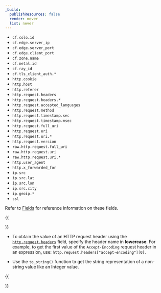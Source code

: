 ```yaml
---
_build:
  publishResources: false
  render: never
  list: never
---
```


*   `cf.colo.id`
*   `cf.edge.server_ip`
*   `cf.edge.server_port`
*   `cf.edge.client_port`
*   `cf.zone.name`
*   `cf.metal.id`
*   `cf.ray_id`
*   `cf.tls_client_auth.*`
*   `http.cookie`
*   `http.host`
*   `http.referer`
*   `http.request.headers`
*   `http.request.headers.*`
*   `http.request.accepted_languages`
*   `http.request.method`
*   `http.request.timestamp.sec`
*   `http.request.timestamp.msec`
*   `http.request.full_uri`
*   `http.request.uri`
*   `http.request.uri.*`
*   `http.request.version`
*   `raw.http.request.full_uri`
*   `raw.http.request.uri`
*   `raw.http.request.uri.*`
*   `http.user_agent`
*   `http.x_forwarded_for`
*   `ip.src`
*   `ip.src.lat`
*   `ip.src.lon`
*   `ip.src.city`
*   `ip.geoip.*`
*   `ssl`

Refer to [Fields](/ruleset-engine/rules-language/fields) for reference information on these fields.

{{<Aside type="warning" header="Important">}}

*   To obtain the value of an HTTP request header using the [`http.request.headers`](/ruleset-engine/rules-language/fields#field-http-request-headers) field, specify the header name in **lowercase**. For example, to get the first value of the `Accept-Encoding` request header in an expression, use: `http.request.headers["accept-encoding"][0]`.

*   Use the `to_string()` function to get the string representation of a non-string value like an Integer value.

{{</Aside>}}
